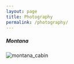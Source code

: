 ```yaml
---
layout: page
title: Photography
permalink: /photography/
---
```

##### Montana 

![montana_cabin](https://phillipsantoro.github.io/images/montana_cabin.JPG "Montana")
